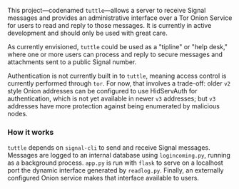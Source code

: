 This project—codenamed `tuttle`—allows a server to receive Signal messages and provides an administrative interface over a Tor Onion Service for users to read and reply to those messages. It is currently in active development and should only be used with great care.

As currently envisioned, `tuttle` could be used as a "tipline" or "help desk," where one or more users can process and reply to secure messages and attachments sent to a public Signal number.

Authentication is not currently built in to `tuttle`, meaning access control is currently performed through `tor`. For now, that involves a trade-off: older `v2` style Onion addresses can be configured to use HidServAuth for authentication, which is not yet available in newer `v3` addresses; but `v3` addresses have more protection against being enumerated by malicious nodes.

### How it works

`tuttle` depends on `signal-cli` to send and receive Signal messages. Messages are logged to an internal database using `logincoming.py`, running as a background process. `app.py` is run with `flask` to serve on a localhost port the dynamic interface generated by `readlog.py`. Finally, an externally configured Onion service makes that interface available to users.
